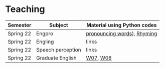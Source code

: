 # Teaching

| Semester | Subject | Material using Python codes |
|---|---|---|
| Spring 22 | Engpro | [pronouncing words](https://github.com/MK316/workshop22/blob/main/class02_voca.ipynb)), [Rhyming](../class03_pronunciation.ipynb) |
| Spring 22 | Engling | links |
| Spring 22 | Speech perception | links |
| Spring 22 | Graduate English | [W07](https://github.com/MK316/Classroom/blob/main/Week07_Ch05.ipynb), [W08](https://github.com/MK316/Classroom/blob/main/Week08_Ch05.ipynb) |

